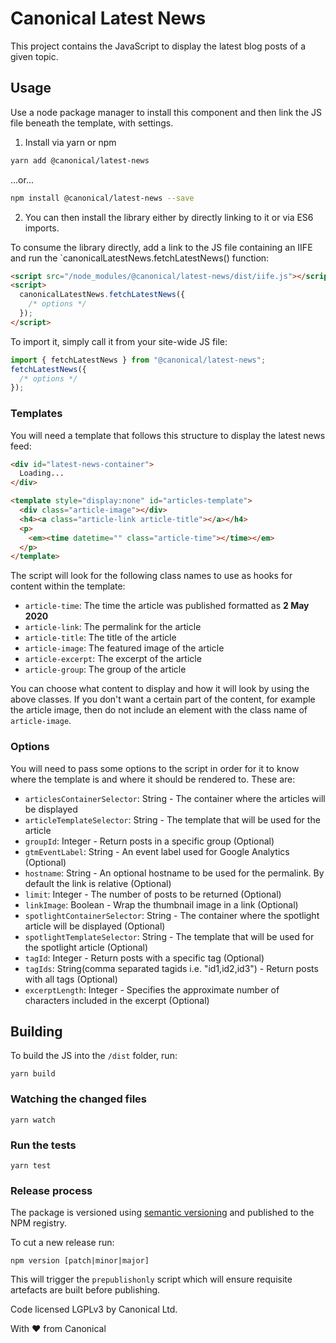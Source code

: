 # Canonical Latest News

This project contains the JavaScript to display the latest blog posts of a given topic.

## Usage

Use a node package manager to install this component and then link the JS file beneath the template, with settings.

1. Install via yarn or npm

```bash
yarn add @canonical/latest-news
```

...or...

```bash
npm install @canonical/latest-news --save
```

2. You can then install the library either by directly linking to it or via ES6 imports.

To consume the library directly, add a link to the JS file containing an IIFE and run the `canonicalLatestNews.fetchLatestNews() function:

```html
<script src="/node_modules/@canonical/latest-news/dist/iife.js"></script>
<script>
  canonicalLatestNews.fetchLatestNews({
    /* options */
  });
</script>
```

To import it, simply call it from your site-wide JS file:

```javascript
import { fetchLatestNews } from "@canonical/latest-news";
fetchLatestNews({
  /* options */
});
```

### Templates

You will need a template that follows this structure to display the latest news feed:

```html
<div id="latest-news-container">
  Loading...
</div>

<template style="display:none" id="articles-template">
  <div class="article-image"></div>
  <h4><a class="article-link article-title"></a></h4>
  <p>
    <em><time datetime="" class="article-time"></time></em>
  </p>
</template>
```

The script will look for the following class names to use as hooks for content within the template:

- `article-time`: The time the article was published formatted as **2 May 2020**
- `article-link`: The permalink for the article
- `article-title`: The title of the article
- `article-image`: The featured image of the article
- `article-excerpt`: The excerpt of the article
- `article-group`: The group of the article


You can choose what content to display and how it will look by using the above classes. If you don't want a certain part of the content, for example the article image, then do not include an element with the class name of `article-image`.

### Options

You will need to pass some options to the script in order for it to know where the template is and where it should be rendered to. These are:

- `articlesContainerSelector`: String - The container where the articles will be displayed
- `articleTemplateSelector`: String - The template that will be used for the article
- `groupId`: Integer - Return posts in a specific group (Optional)
- `gtmEventLabel`: String - An event label used for Google Analytics (Optional)
- `hostname`: String - An optional hostname to be used for the permalink. By default the link is relative (Optional)
- `limit`: Integer - The number of posts to be returned (Optional)
- `linkImage`: Boolean - Wrap the thumbnail image in a link (Optional)
- `spotlightContainerSelector`: String - The container where the spotlight article will be displayed (Optional)
- `spotlightTemplateSelector`: String - The template that will be used for the spotlight article (Optional)
- `tagId`: Integer - Return posts with a specific tag (Optional)
- `tagIds`: String(comma separated tagids i.e. "id1,id2,id3") - Return posts with all tags (Optional)
- `excerptLength`: Integer - Specifies the approximate number of characters included in the excerpt (Optional)

## Building

To build the JS into the `/dist` folder, run:

```
yarn build
```

### Watching the changed files

```
yarn watch
```

### Run the tests

```
yarn test
```

### Release process

The package is versioned using [semantic versioning](https://semver.org/) and published to the NPM registry.

To cut a new release run:

```
npm version [patch|minor|major]
```

This will trigger the `prepublishonly` script which will ensure requisite artefacts are built before publishing.

Code licensed LGPLv3 by Canonical Ltd.

With ♥ from Canonical
